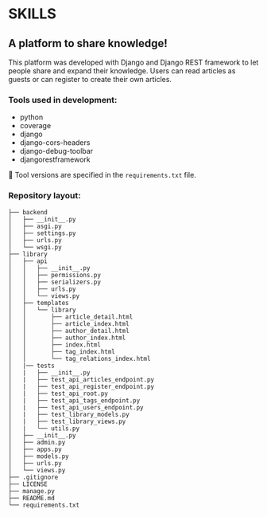 # SKILLS

## A platform to share knowledge!
This platform was developed with Django and Django REST framework to let people share and expand their knowledge. Users can read articles as guests or can register to create their own articles.

### Tools used in development:
- python
- coverage
- django
- django-cors-headers
- django-debug-toolbar
- djangorestframework

:memo: Tool versions are specified in the `requirements.txt` file.

### Repository layout:
```
├── backend
│   ├── __init__.py
│   ├── asgi.py
│   ├── settings.py
│   ├── urls.py
│   └── wsgi.py
├── library
│   ├── api
│   │   ├── __init__.py
│   │   ├── permissions.py
│   │   ├── serializers.py
│   │   ├── urls.py
│   │   └── views.py
│   ├── templates
│   │   └── library
│   │       ├── article_detail.html
│   │       ├── article_index.html
│   │       ├── author_detail.html
│   │       ├── author_index.html
│   │       ├── index.html
│   │       ├── tag_index.html
│   │       └── tag_relations_index.html
│   |── tests
│   |   ├── __init__.py
│   |   ├── test_api_articles_endpoint.py
│   |   ├── test_api_register_endpoint.py
│   |   ├── test_api_root.py
│   |   ├── test_api_tags_endpoint.py
│   |   ├── test_api_users_endpoint.py
│   |   ├── test_library_models.py
│   |   ├── test_library_views.py
│   |   └── utils.py
│   ├── __init__.py
│   ├── admin.py
│   ├── apps.py
│   ├── models.py
│   ├── urls.py
│   └── views.py
├── .gitignore
├── LICENSE
├── manage.py
├── README.md
└── requirements.txt
```
